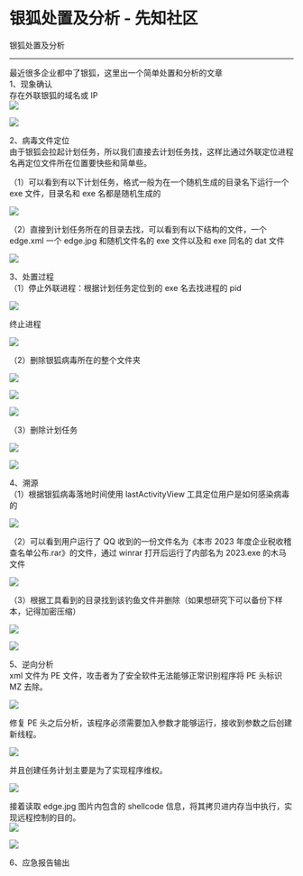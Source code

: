 

# 银狐处置及分析 - 先知社区

银狐处置及分析

- - -

最近很多企业都中了银狐，这里出一个简单处置和分析的文章  
1、现象确认  
存在外联银狐的域名或 IP  
[![](assets/1698893188-022df07d283197b0dcf5419ef4881f77.png)](https://xzfile.aliyuncs.com/media/upload/picture/20231028134250-d523343c-7554-1.png)

[![](assets/1698893188-d96a6d36ad6eecc83f0c4c76f97a3596.png)](https://xzfile.aliyuncs.com/media/upload/picture/20231028134300-daa7e25e-7554-1.png)

2、病毒文件定位  
由于银狐会拉起计划任务，所以我们直接去计划任务找，这样比通过外联定位进程名再定位文件所在位置要快些和简单些。

（1）可以看到有以下计划任务，格式一般为在一个随机生成的目录名下运行一个 exe 文件，目录名和 exe 名都是随机生成的

[![](assets/1698893188-dd1a45b8012b45c23873bb6c194e41e4.png)](https://xzfile.aliyuncs.com/media/upload/picture/20231028134312-e1be5118-7554-1.png)

（2）直接到计划任务所在的目录去找，可以看到有以下结构的文件，一个 edge.xml 一个 edge.jpg 和随机文件名的 exe 文件以及和 exe 同名的 dat 文件

[![](assets/1698893188-888db5217c1a0afc0eed2bb337439f1f.png)](https://xzfile.aliyuncs.com/media/upload/picture/20231028134323-e866c572-7554-1.png)

3、处置过程  
（1）停止外联进程：根据计划任务定位到的 exe 名去找进程的 pid

[![](assets/1698893188-3c8cad1fbe5658b0eb15071c824eb4ce.png)](https://xzfile.aliyuncs.com/media/upload/picture/20231028134330-ecb96dbe-7554-1.png)

终止进程

[![](assets/1698893188-e142123c8b3b3b4a09a8e73974c2c9e5.png)](https://xzfile.aliyuncs.com/media/upload/picture/20231028134336-f0264be8-7554-1.png)

（2）删除银狐病毒所在的整个文件夹

[![](assets/1698893188-7f97cb266bca85e79e75c2874d8c9cb8.png)](https://xzfile.aliyuncs.com/media/upload/picture/20231028134344-f53f7938-7554-1.png)

[![](assets/1698893188-dd77bf6a3e04ffae86d2337710774cab.png)](https://xzfile.aliyuncs.com/media/upload/picture/20231028134345-f587bcfc-7554-1.png)

[![](assets/1698893188-fc85ad028f735f8906de6c861c02f78d.png)](https://xzfile.aliyuncs.com/media/upload/picture/20231028134349-f83678f8-7554-1.png)

（3）删除计划任务

[![](assets/1698893188-1ddf0ef64f41b5502745b800d3623d60.png)](https://xzfile.aliyuncs.com/media/upload/picture/20231028134354-fb0f55cc-7554-1.png)

[![](assets/1698893188-04c286bb802439d61a2592fb639dc300.png)](https://xzfile.aliyuncs.com/media/upload/picture/20231028134400-fea60ae6-7554-1.png)

4、溯源  
（1）根据银狐病毒落地时间使用 lastActivityView 工具定位用户是如何感染病毒的

[![](assets/1698893188-1634c79787884e3d26ae94dc389f89e3.png)](https://xzfile.aliyuncs.com/media/upload/picture/20231028134410-04abc2e6-7555-1.png)

（2）可以看到用户运行了 QQ 收到的一份文件名为《本市 2023 年度企业税收稽查名单公布.rar》的文件，通过 winrar 打开后运行了内部名为 2023.exe 的木马文件

[![](assets/1698893188-07df825af751a45ede4c5eac1dc190ce.png)](https://xzfile.aliyuncs.com/media/upload/picture/20231028134417-08dd4664-7555-1.png)

（3）根据工具看到的目录找到该钓鱼文件并删除（如果想研究下可以备份下样本，记得加密压缩）

[![](assets/1698893188-e93259757bc3c2a60eec7b2b27cfedac.png)](https://xzfile.aliyuncs.com/media/upload/picture/20231028134423-0c4338f4-7555-1.png)

[![](assets/1698893188-6157c3e917172a1aafdd23be5a66c1c8.png)](https://xzfile.aliyuncs.com/media/upload/picture/20231028134427-0e954a34-7555-1.png)

5、逆向分析  
xml 文件为 PE 文件，攻击者为了安全软件无法能够正常识别程序将 PE 头标识 MZ 去除。

[![](assets/1698893188-7aaca86206c792bdc93b59a27a548af4.png)](https://xzfile.aliyuncs.com/media/upload/picture/20231028134434-12fb0546-7555-1.png)

修复 PE 头之后分析，该程序必须需要加入参数才能够运行，接收到参数之后创建新线程。

[![](assets/1698893188-250df21b9915887d1c4c594826c1151c.png)](https://xzfile.aliyuncs.com/media/upload/picture/20231028134440-163b6430-7555-1.png)

并且创建任务计划主要是为了实现程序维权。

[![](assets/1698893188-28bd485c808ea357edea383286cc0d5c.png)](https://xzfile.aliyuncs.com/media/upload/picture/20231028134446-1a14b714-7555-1.png)

接着读取 edge.jpg 图片内包含的 shellcode 信息，将其拷贝进内存当中执行，实现远程控制的目的。  
[![](assets/1698893188-8f044b0a6de262c2275ea7b8da5fc9c0.png)](https://xzfile.aliyuncs.com/media/upload/picture/20231028134452-1d836738-7555-1.png)

[![](assets/1698893188-ff6eb982337b79275d44b38a898d9544.png)](https://xzfile.aliyuncs.com/media/upload/picture/20231028134457-205daf04-7555-1.png)

6、应急报告输出

